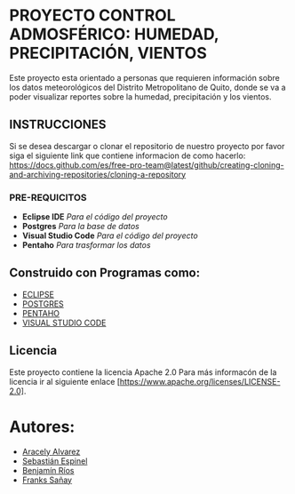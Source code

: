 # PROYECTO CONTROL ADMOSFÉRICO:  HUMEDAD, PRECIPITACIÓN, VIENTOS
Este proyecto esta orientado a personas que requieren información sobre los datos meteorológicos del Distrito Metropolitano de Quito, donde se va a poder visualizar reportes sobre la humedad, precipitación y los vientos.

## INSTRUCCIONES
Si se desea descargar o clonar el repositorio de nuestro proyecto por favor siga el siguiente link que contiene informacion de como hacerlo: https://docs.github.com/es/free-pro-team@latest/github/creating-cloning-and-archiving-repositories/cloning-a-repository
### PRE-REQUICITOS
* **Eclipse IDE** *Para el código del proyecto*
* **Postgres** *Para la base de datos*
* **Visual Studio Code** *Para el código del proyecto*
* **Pentaho** *Para trasformar los datos*
## Construido con Programas como:
* [ECLIPSE](https://www.eclipse.org/downloads/download.php?file=/oomph/epp/2020-12/R/eclipse-inst-jre-win64.exe)
* [POSTGRES](https://www.postgresql.org/download/)
* [PENTAHO](https://sourceforge.net/projects/pentaho/)
* [VISUAL STUDIO CODE](https://code.visualstudio.com/docs/?dv=win)
## Licencia
Este proyecto contiene la licencia Apache 2.0
Para más informacón de la licencia ir al siguiente enlace [https://www.apache.org/licenses/LICENSE-2.0].
# Autores:
* [Aracely Alvarez](https://github.com/aracelly123-lang)
* [Sebastián Espinel](https://github.com/JEspinel)
* [Benjamín Ríos](https://github.com/benjhamxn)
* [Franks Sañay]()
